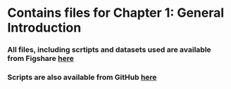 # Contains files for Chapter 1: General Introduction

### All files, including scrtipts and datasets used are available from Figshare [here](https://github.com/hkore1/PhD/blob/main/Chapter_2/SB23011.pdf)
### Scripts are also available from GitHub [here](https://github.com/hkore1/PhD/tree/main/Chapter_1/scripts)
